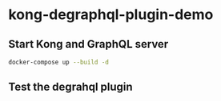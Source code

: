 # kong-degraphql-plugin-demo

## Start Kong and GraphQL server

```bash
docker-compose up --build -d
```

## Test the degrahql plugin

```bash

```
